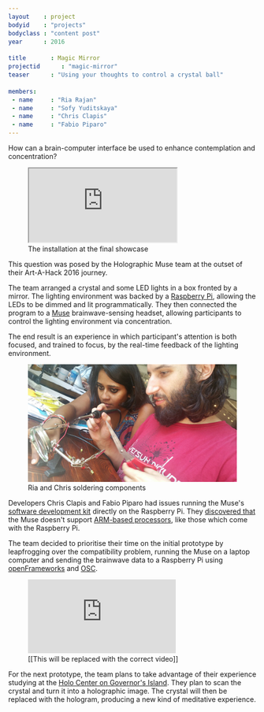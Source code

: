 ```yaml
---
layout    : project
bodyid    : "projects"
bodyclass : "content post"
year      : 2016

title       : Magic Mirror
projectid      : "magic-mirror"
teaser		: "Using your thoughts to control a crystal ball"

members:
 - name     : "Ria Rajan"
 - name     : "Sofy Yuditskaya"
 - name     : "Chris Clapis"
 - name     : "Fabio Piparo"
---
```


How can a brain-computer interface be used to enhance contemplation and concentration?

<figure class="video ratio-54 with-caption">
	<iframe src="https://player.vimeo.com/video/175638114"></iframe>
	<figcaption>The installation at the final showcase</figcaption>
</figure>

This question was posed by the Holographic Muse team at the outset of their Art-A-Hack 2016 journey.

The team arranged a crystal and some LED lights in a box fronted by a mirror. The lighting environment was backed by a [Raspberry Pi](https://www.raspberrypi.org/), allowing the LEDs to be dimmed and lit programmatically. They then connected the program to a [Muse](http://www.choosemuse.com/) brainwave-sensing headset, allowing participants to control the lighting environment via concentration.

The end result is an experience in which participant's attention is both focused, and trained to focus, by the real-time feedback of the lighting environment.

<figure>
	<img src="/images/projects/2016/magic-mirror/ria-chris.jpg" alt="Ria and Chris soldering components" />
	<figcaption>Ria and Chris soldering components</figcaption>
</figure>

Developers Chris Clapis and Fabio Piparo had issues running the Muse's [software development kit](http://www.choosemuse.com/developer-kit/) directly on the Raspberry Pi. They [discovered that](http://forum.choosemuse.com/t/interfacing-muse-with-rasperry-pi-or-arduino/202) the Muse doesn't support [ARM-based processors](https://en.wikipedia.org/wiki/ARM_architecture), like those which come with the Raspberry Pi.

The team decided to prioritise their time on the initial prototype by leapfrogging over the compatibility problem, running the Muse on a laptop computer and sending the brainwave data to a Raspberry Pi using [openFrameworks](http://openframeworks.cc/) and [OSC](http://opensoundcontrol.org/introduction-osc).

<figure class="video ratio-54 with-caption">
	<iframe src="https://www.youtube.com/embed/kPY_Z_8Vg9s" frameborder="0" allowfullscreen></iframe>
	<figcaption>[[This will be replaced with the correct video]]</figcaption>
</figure>

For the next prototype, the team plans to take advantage of their experience studying at the [Holo Center on Governor's Island](http://holocenter.org/). They plan to scan the crystal and turn it into a holographic image. The crystal will then be replaced with the hologram, producing a new kind of meditative experience.